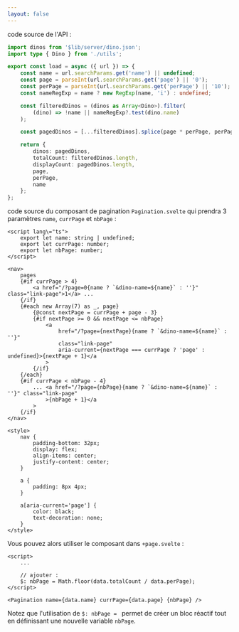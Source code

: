 ```yaml
---
layout: false
---
```


code source de l'API :

```typescript
import dinos from '$lib/server/dino.json';
import type { Dino } from './utils';

export const load = async ({ url }) => {
	const name = url.searchParams.get('name') || undefined;
	const page = parseInt(url.searchParams.get('page') || '0');
	const perPage = parseInt(url.searchParams.get('perPage') || '10');
	const nameRegExp = name ? new RegExp(name, 'i') : undefined;

	const filteredDinos = (dinos as Array<Dino>).filter(
		(dino) => !name || nameRegExp?.test(dino.name)
	);

	const pagedDinos = [...filteredDinos].splice(page * perPage, perPage);

	return {
		dinos: pagedDinos,
		totalCount: filteredDinos.length,
		displayCount: pagedDinos.length,
		page,
		perPage,
		name
	};
};
```

code source du composant de pagination `Pagination.svelte` qui prendra 3 paramètres `name`, `currPage` et `nbPage` :

```svelte
<script lang\="ts">
	export let name: string | undefined;
	export let currPage: number;
	export let nbPage: number;
</script>

<nav>
	pages
	{#if currPage > 4}
		<a href="/?page=0{name ? `&dino-name=${name}` : ''}" class="link-page">1</a> ...
	{/if}
	{#each new Array(7) as _, page}
		{@const nextPage = currPage + page - 3}
		{#if nextPage >= 0 && nextPage <= nbPage}
			<a
				href="/?page={nextPage}{name ? `&dino-name=${name}` : ''}"
				class="link-page"
				aria-current={nextPage === currPage ? 'page' : undefined}>{nextPage + 1}</a
			>
		{/if}
	{/each}
	{#if currPage < nbPage - 4}
		... <a href="/?page={nbPage}{name ? `&dino-name=${name}` : ''}" class="link-page"
			>{nbPage + 1}</a
		>
	{/if}
</nav>

<style>
	nav {
		padding-bottom: 32px;
		display: flex;
		align-items: center;
		justify-content: center;
	}

	a {
		padding: 8px 4px;
	}

	a[aria-current='page'] {
		color: black;
		text-decoration: none;
	}
</style>
```

Vous pouvez alors utiliser le composant dans `+page.svelte` :

```svelte
<script>
	...

	// ajouter :
	$: nbPage = Math.floor(data.totalCount / data.perPage);
</script>

<Pagination name={data.name} currPage={data.page} {nbPage} />
```

Notez que l'utilisation de `$: nbPage = ` permet de créer un bloc réactif tout en définissant une nouvelle variable `nbPage`.
